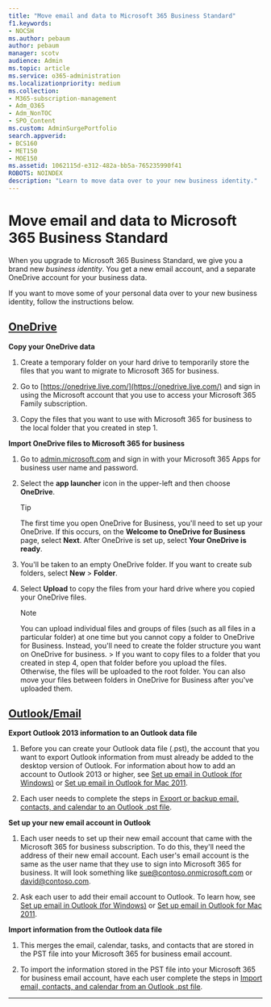 ```yaml
---
title: "Move email and data to Microsoft 365 Business Standard"
f1.keywords:
- NOCSH
ms.author: pebaum
author: pebaum
manager: scotv
audience: Admin
ms.topic: article
ms.service: o365-administration
ms.localizationpriority: medium
ms.collection: 
- M365-subscription-management 
- Adm_O365
- Adm_NonTOC
- SPO_Content
ms.custom: AdminSurgePortfolio
search.appverid:
- BCS160
- MET150
- MOE150
ms.assetid: 1062115d-e312-482a-bb5a-765235990f41
ROBOTS: NOINDEX
description: "Learn to move data over to your new business identity."
---
```


# Move email and data to Microsoft 365 Business Standard

When you upgrade to Microsoft 365 Business Standard, we give you a brand new  *business identity*. You get a new email account, and a separate OneDrive account for your business data. 
  
If you want to move some of your personal data over to your new business identity, follow the instructions below.
  
## [OneDrive](#tab/OneDrive)
  
 **Copy your OneDrive data**
1. Create a temporary folder on your hard drive to temporarily store the files that you want to migrate to Microsoft 365 for business.
    
2. Go to [https://onedrive.live.com/](https://onedrive.live.com/) and sign in using the Microsoft account that you use to access your Microsoft 365 Family subscription. 
    
3. Copy the files that you want to use with Microsoft 365 for business to the local folder that you created in step 1.
    
 **Import OneDrive files to Microsoft 365 for business**
1. Go to [admin.microsoft.com](https://go.microsoft.com/fwlink/?LinkId=816877) and sign in with your Microsoft 365 Apps for business user name and password. 
    
2. Select the **app launcher** icon in the upper-left and then choose **OneDrive**.
  
    > [!TIP]
    > The first time you open OneDrive for Business, you'll need to set up your OneDrive. If this occurs, on the **Welcome to OneDrive for Business** page, select **Next**. After OneDrive is set up, select **Your OneDrive is ready**. 
  
3. You'll be taken to an empty OneDrive folder. If you want to create sub folders, select **New** \> **Folder**.

4. Select **Upload** to copy the files from your hard drive where you copied your OneDrive files. 
  
    > [!NOTE]
    >  You can upload individual files and groups of files (such as all files in a particular folder) at one time but you cannot copy a folder to OneDrive for Business. Instead, you'll need to create the folder structure you want on OneDrive for business. >  If you want to copy files to a folder that you created in step 4, open that folder before you upload the files. Otherwise, the files will be uploaded to the root folder. You can also move your files between folders in OneDrive for Business after you've uploaded them. 
  
## [Outlook/Email](#tab/Outlook)
  
 **Export Outlook 2013 information to an Outlook data file**
1. Before you can create your Outlook data file (.pst), the account that you want to export Outlook information from must already be added to the desktop version of Outlook. For information about how to add an account to Outlook 2013 or higher, see [Set up email in Outlook (for Windows)](https://support.microsoft.com/office/6e27792a-9267-4aa4-8bb6-c84ef146101b) or [Set up email in Outlook for Mac 2011](https://support.microsoft.com/office/de372dc4-9648-4044-a76c-e8a60e178d54).
    
2. Each user needs to complete the steps in [Export or backup email, contacts, and calendar to an Outlook .pst file](https://support.microsoft.com/office/14252b52-3075-4e9b-be4e-ff9ef1068f91).
    
 **Set up your new email account in Outlook**
1. Each user needs to set up their new email account that came with the Microsoft 365 for business subscription. To do this, they'll need the address of their new email account. Each user's email account is the same as the user name that they use to sign into Microsoft 365 for business. It will look something like sue@contoso.onmicrosoft.com or david@contoso.com.
    
2. Ask each user to add their email account to Outlook. To learn how, see [Set up email in Outlook (for Windows)](https://support.microsoft.com/office/6e27792a-9267-4aa4-8bb6-c84ef146101b) or [Set up email in Outlook for Mac 2011](https://support.microsoft.com/office/de372dc4-9648-4044-a76c-e8a60e178d54).
    
 **Import information from the Outlook data file**
1. This merges the email, calendar, tasks, and contacts that are stored in the PST file into your Microsoft 365 for business email account.
    
2. To import the information stored in the PST file into your Microsoft 365 for business email account, have each user complete the steps in [Import email, contacts, and calendar from an Outlook .pst file](https://support.microsoft.com/office/431a8e9a-f99f-4d5f-ae48-ded54b3440ac).
    
---

